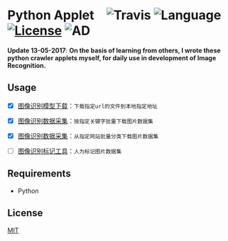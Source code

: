 # Python Applet　![Travis](https://img.shields.io/codecov/c/github/codecov/example-python.svg) ![Language](https://img.shields.io/badge/language-Python-orange.svg) [![License](https://img.shields.io/badge/license-MIT-blue.svg)](./LICENSE.md) ![AD](https://img.shields.io/badge/全宇宙最好的-python小程序-pink.svg)

__Update 13-05-2017__:   __On the basis of learning from others, I wrote these python crawler applets myself, for daily use in development of Image Recognition.__

## Usage

- [x] [图像识别模型下载](https://github.com/JNingWei/Python-Applet/tree/master/DownloadFileFromUrl)：```下载指定url的文件到本地指定地址```

- [x] [图像识别数据采集](https://github.com/JNingWei/Python-Applet/tree/master/DownloadImageThroughSpecificKeyword)：```按指定关键字批量下载图片数据集```

- [x] [图像识别数据采集](https://github.com/JNingWei/Python-Applet/tree/master/DownloadImageThroughSpecificWebsite)：```从指定网站批量分类下载图片数据集```

- [ ] [图像识别标记工具]()：```人为标记图片数据集```

## Requirements

   * Python

## License

[MIT](https://github.com/JNingWei/Python_Applet/blob/master/LICENSE.md)
